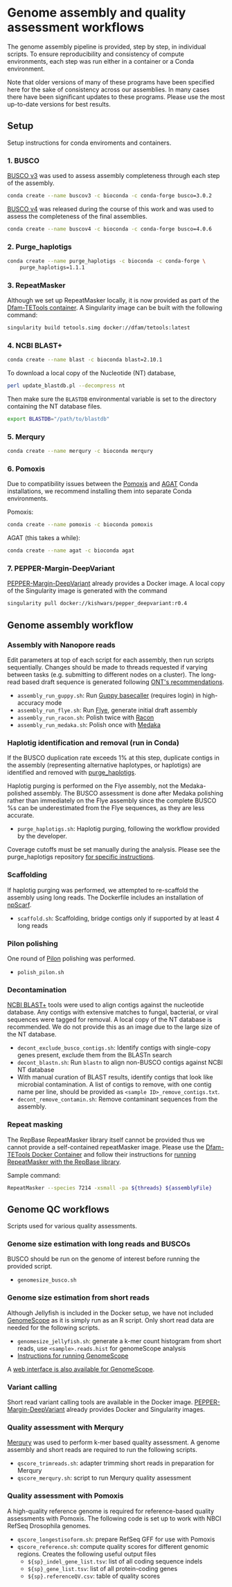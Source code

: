 # Genome assembly and quality assessment workflows
The genome assembly pipeline is provided, step by step, in individual scripts. To ensure reproducibility and consistency of compute environments, each step was run either in a container or a Conda environment.

Note that older versions of many of these programs have been specified here for the sake of consistency across our assemblies. In many cases there have been significant updates to these programs. Please use the most up-to-date versions for best results.

## Setup
Setup instructions for conda enviroments and containers.

### 1. BUSCO

[BUSCO v3](https://gitlab.com/ezlab/busco/-/tree/3.0.2) was used to assess assembly completeness through each step of the assembly. 

```bash
conda create --name buscov3 -c bioconda -c conda-forge busco=3.0.2
```

[BUSCO v4](https://gitlab.com/ezlab/busco/-/tree/4.1.4) was released during the course of this work and was used to assess the completeness of the final assemblies.

```bash
conda create --name buscov4 -c bioconda -c conda-forge busco=4.0.6
```

### 2. Purge_haplotigs

```bash
conda create --name purge_haplotigs -c bioconda -c conda-forge \
    purge_haplotigs=1.1.1
```

### 3. RepeatMasker
Although we set up RepeatMasker locally, it is now provided as part of the [Dfam-TETools container](https://github.com/Dfam-consortium/TETools). A Singularity image can be built with the following command:

```bash
singularity build tetools.simg docker://dfam/tetools:latest
```

### 4. NCBI BLAST+

```bash
conda create --name blast -c bioconda blast=2.10.1
```

To download a local copy of the Nucleotide (NT) database,

```bash
perl update_blastdb.pl --decompress nt
```

Then make sure the `BLASTDB` environmental variable is set to the directory containing the NT database files.
```bash
export BLASTDB="/path/to/blastdb"
```

### 5. Merqury

```bash
conda create --name merqury -c bioconda merqury
```

### 6. Pomoxis
Due to compatibility issues between the [Pomoxis](https://github.com/nanoporetech/pomoxis) and [AGAT](https://github.com/NBISweden/AGAT) Conda installations, we recommend installing them into separate Conda environments.

Pomoxis:
```bash
conda create --name pomoxis -c bioconda pomoxis
```

AGAT (this takes a while):
```bash
conda create --name agat -c bioconda agat
```

### 7. PEPPER-Margin-DeepVariant
[PEPPER-Margin-DeepVariant](https://github.com/kishwarshafin/pepper) already provides a Docker image. A local copy of the Singularity image is generated with the command

```bash
singularity pull docker://kishwars/pepper_deepvariant:r0.4
```

## Genome assembly workflow

### Assembly with Nanopore reads
Edit parameters at top of each script for each assembly, then run scripts sequentially. Changes should be made to threads requested if varying between tasks (e.g. submitting to different nodes on a cluster). The long-read based draft sequence is generated following [ONT's recommendations](https://nanoporetech.github.io/medaka/draft_origin.html#how-should-i-create-my-draft-sequence).
* `assembly_run_guppy.sh`: Run [Guppy basecaller](https://community.nanoporetech.com/downloads) (requires login) in high-accuracy mode
* `assembly_run_flye.sh`: Run [Flye](https://github.com/fenderglass/Flye), generate initial draft assembly
* `assembly_run_racon.sh`: Polish twice with [Racon](https://github.com/isovic/racon)
* `assembly_run_medaka.sh`: Polish once with [Medaka](https://github.com/nanoporetech/medaka)

### Haplotig identification and removal (run in Conda)
If the BUSCO duplication rate exceeds 1% at this step, duplicate contigs in the assembly (representing alternative haplotypes, or haplotigs) are identified and removed with [purge_haplotigs](https://bitbucket.org/mroachawri/purge_haplotigs/src/master/). 

Haplotig purging is performed on the Flye assembly, not the Medaka-polished assembly. The BUSCO assessment is done after Medaka polishing rather than immediately on the Flye assembly since the complete BUSCO %s can be underestimated from the Flye sequences, as they are less accurate.

* `purge_haplotigs.sh`: Haplotig purging, following the workflow provided by the developer. 

Coverage cutoffs must be set manually during the analysis. Please see the purge_haplotigs repository [for specific instructions](https://bitbucket.org/mroachawri/purge_haplotigs/wiki/Tutorial).

### Scaffolding
If haplotig purging was performed, we attempted to re-scaffold the assembly using long reads. The Dockerfile includes an installation of [npScarf](https://github.com/mdcao/npScarf).

* `scaffold.sh`: Scaffolding, bridge contigs only if supported by at least 4 long reads

### Pilon polishing
One round of [Pilon](https://github.com/broadinstitute/pilon) polishing was performed. 

* `polish_pilon.sh`

### Decontamination
[NCBI BLAST+](https://ftp.ncbi.nlm.nih.gov/blast/executables/blast+/LATEST/) tools were used to align contigs against the nucleotide database. Any contigs with extensive matches to fungal, bacterial, or viral sequences were tagged for removal. A local copy of the NT database is recommended. We do not provide this as an image due to the large size of the NT database.

* `decont_exclude_busco_contigs.sh`: Identify contigs with single-copy genes present, exclude them from the BLASTn search
* `decont_blastn.sh`: Run `blastn` to align non-BUSCO contigs against NCBI NT database
* With manual curation of BLAST results, identify contigs that look like microbial contamination. A list of contigs to remove, with one contig name per line, should be provided as `<sample ID>_remove_contigs.txt`.
* `decont_remove_contamin.sh`: Remove contaminant sequences from the assembly.

### Repeat masking
The RepBase RepeatMasker library itself cannot be provided thus we cannot provide a self-contained repeatMasker image. Please use the [Dfam-TETools Docker Container](https://github.com/Dfam-consortium/TETools#using-the-container) and follow their instructions for [running RepeatMasker with the RepBase library](https://github.com/Dfam-consortium/TETools#using-repbase-repeatmasker-edition).

Sample command:
```bash
RepeatMasker --species 7214 -xsmall -pa ${threads} ${assemblyFile}
```

## Genome QC workflows
Scripts used for various quality assessments.

### Genome size estimation with long reads and BUSCOs
BUSCO should be run on the genome of interest before running the provided script.

* `genomesize_busco.sh`

### Genome size estimation from short reads
Although Jellyfish is included in the Docker setup, we have not included [GenomeScope](https://github.com/schatzlab/genomescope) as it is simply run as an R script. Only short read data are needed for the following scripts.

* `genomesize_jellyfish.sh`: generate a k-mer count histogram from short reads, use `<sample>.reads.hist` for genomeScope analysis
* [Instructions for running GenomeScope](https://github.com/schatzlab/genomescope#running-genomescope-on-the-command-line)

A [web interface is also available for GenomeScope](http://qb.cshl.edu/genomescope/).

### Variant calling
Short read variant calling tools are available in the Docker image. [PEPPER-Margin-DeepVariant](https://github.com/kishwarshafin/pepper) already provides Docker and Singularity images.

### Quality assessment with Merqury
[Merqury](https://github.com/marbl/merqury) was used to perform k-mer based quality assessment. A genome assembly and short reads are required to run the following scripts.

* `qscore_trimreads.sh`: adapter trimming short reads in preparation for Merqury
* `qscore_merqury.sh`: script to run Merqury quality assessment

### Quality assessment with Pomoxis
A high-quality reference genome is required for reference-based quality assessments with Pomoxis. The following code is set up to work with NBCI RefSeq Drosophila genomes.

* `qscore_longestisoform.sh`: prepare RefSeq GFF for use with Pomoxis
* `qscore_reference.sh`: compute quality scores for different genomic regions. Creates the following useful output files
  + `${sp}_indel_gene_list.tsv`: list of all coding sequence indels
  + `${sp}_gene_list.tsv`: list of all protein-coding genes
  + `${sp}.referenceQV.csv`: table of quality scores